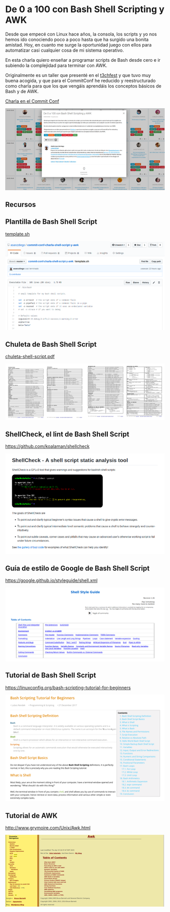 # De 0 a 100 con Bash Shell Scripting y AWK

Desde que empecé con Linux hace años, la consola, los scripts y yo nos hemos ido conociendo poco a poco hasta que ha surgido una bonita amistad. Hoy, en cuanto me surge la oportunidad juego con ellos para automatizar casi cualquier cosa de mi sistema operativo.

En esta charla quiero enseñar a programar scripts de Bash desde cero e ir subiendo la complejidad para terminar con AWK.

Originalmente es un taller que presenté en el [t3chfest](https://t3chfest.uc3m.es/2018/programa/taller-100-bash-shell-scripting-awk/) y que tuvo muy buena acogida, y que para el CommitConf he reducido y reestructurado como charla para que los que vengáis aprendáis los conceptos básicos de Bash y de AWK.

[Charla en el Commit Conf](https://www.koliseo.com/events/commit-2018/r4p/5630471824211968/agenda#/5116072650866688/6265425427955712)

![](commit-conf.png)

## Recursos

## Plantilla de Bash Shell Script

[template.sh](https://github.com/asanzdiego/commit-conf-charla-shell-script-y-awk/blob/master/template.sh)

![](./slides/img/template.png)

## Chuleta de Bash Shell Script

[chuleta-shell-script.pdf](https://github.com/asanzdiego/commit-conf-charla-shell-script-y-awk/blob/master/chuleta-shell-script.pdf)

![](./slides/img/chuleta-shell-script.png)

## ShellCheck, el lint de Bash Shell Script

<https://github.com/koalaman/shellcheck>

![](./slides/img/shellcheck-a-shell-script-static-analysis-tool.png)

## Guía de estilo de Google de Bash Shell Script

<https://google.github.io/styleguide/shell.xml>

![](./slides/img/google-shell-style-guide.png)

## Tutorial de Bash Shell Script

<https://linuxconfig.org/bash-scripting-tutorial-for-beginners>

![](./slides/img/bash-scripting-tutorial-for-beginners.png)

## Tutorial de AWK

<http://www.grymoire.com/Unix/Awk.html>

![](./slides/img/awk-a-tutorial-and-introduction-by-bruce-barnett.png)